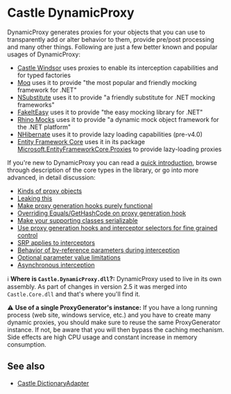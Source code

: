 # Castle DynamicProxy

DynamicProxy generates proxies for your objects that you can use to transparently add or alter behavior to them, provide pre/post processing and many other things. Following are just a few better known and popular usages of DynamicProxy:

* [Castle Windsor](http://www.castleproject.org/projects/windsor/) uses proxies to enable its interception capabilities and for typed factories
* [Moq](https://github.com/moq/moq4) uses it to provide "the most popular and friendly mocking framework for .NET"
* [NSubstitute](http://nsubstitute.github.io/) uses it to provide "a friendly substitute for .NET mocking frameworks"
* [FakeItEasy](http://fakeiteasy.github.io/) uses it to provide "the easy mocking library for .NET"
* [Rhino Mocks](https://www.hibernatingrhinos.com/oss/rhino-mocks) uses it to provide "a dynamic mock object framework for the .NET platform"
* [NHibernate](http://nhibernate.info/) uses it to provide lazy loading capabilities (pre-v4.0)
* [Entity Framework Core](https://github.com/aspnet/EntityFrameworkCore) uses it in its package [Microsoft.EntityFrameworkCore.Proxies](https://www.nuget.org/packages/Microsoft.EntityFrameworkCore.Proxies) to provide lazy-loading proxies

If you're new to DynamicProxy you can read a [quick introduction](dynamicproxy-introduction.md), browse through description of the core types in the library, or go into more advanced, in detail discussion:
* [Kinds of proxy objects](dynamicproxy-kinds-of-proxy-objects.md)
* [Leaking this](dynamicproxy-leaking-this.md)
* [Make proxy generation hooks purely functional](dynamicproxy-generation-hook-pure-function.md)
* [Overriding Equals/GetHashCode on proxy generation hook](dynamicproxy-generation-hook-override-equals-gethashcode.md)
* [Make your supporting classes serializable](dynamicproxy-serializable-types.md)
* [Use proxy generation hooks and interceptor selectors for fine grained control](dynamicproxy-fine-grained-control.md)
* [SRP applies to interceptors](dynamicproxy-srp-applies-to-interceptors.md)
* [Behavior of by-reference parameters during interception](dynamicproxy-by-ref-parameters.md)
* [Optional parameter value limitations](dynamicproxy-optional-parameter-value-limitations.md)
* [Asynchronous interception](dynamicproxy-async-interception.md)

:information_source: **Where is `Castle.DynamicProxy.dll`?:** DynamicProxy used to live in its own assembly. As part of changes in version 2.5 it was merged into `Castle.Core.dll` and that's where you'll find it.

:warning: **Use of a single ProxyGenerator's instance:** If you have a long running process (web site, windows service, etc.) and you have to create many dynamic proxies, you should make sure to reuse the same ProxyGenerator instance.  If not, be aware that you will then bypass the caching mechanism.  Side effects are high CPU usage and constant increase in memory consumption.

## See also

* [Castle DictionaryAdapter](dictionaryadapter.md)
